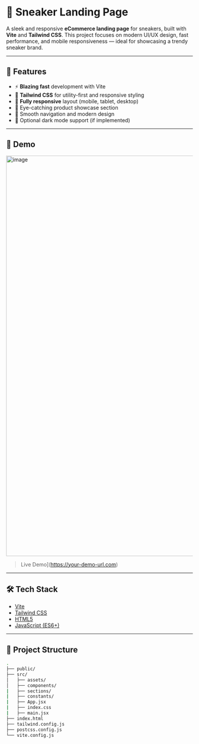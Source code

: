 # 👟 Sneaker Landing Page

A sleek and responsive **eCommerce landing page** for sneakers, built with **Vite** and **Tailwind CSS**. This project focuses on modern UI/UX design, fast performance, and mobile responsiveness — ideal for showcasing a trendy sneaker brand.

---

## 🚀 Features

- ⚡ **Blazing fast** development with Vite
- 🎨 **Tailwind CSS** for utility-first and responsive styling
- 📱 **Fully responsive** layout (mobile, tablet, desktop)
- 🛒 Eye-catching product showcase section
- 🧭 Smooth navigation and modern design
- 🌙 Optional dark mode support (if implemented)

---

## 📸 Demo

<img width="1919" height="1079" alt="image" src="https://github.com/user-attachments/assets/7dc19ee8-16db-4cc3-9fd5-db797ff544ab" />
 
> Live Demo](https://your-demo-url.com)

---

## 🛠️ Tech Stack

- [Vite](https://vitejs.dev/)
- [Tailwind CSS](https://tailwindcss.com/)
- [HTML5](https://developer.mozilla.org/en-US/docs/Web/Guide/HTML/HTML5)
- [JavaScript (ES6+)](https://developer.mozilla.org/en-US/docs/Web/JavaScript)

---

## 📂 Project Structure

```bash
.
├── public/
├── src/
│   ├── assets/
│   ├── components/
|   ├── sections/
|   ├── constants/
|   ├── App.jsx
|   ├── index.css
|   ├── main.jsx
├── index.html
├── tailwind.config.js
├── postcss.config.js
└── vite.config.js